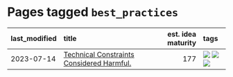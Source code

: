 # Pages tagged `best_practices`

|last_modified|title|est. idea maturity|tags
|:---|:---|---:|:---|
|2023-07-14|[Technical Constraints Considered Harmful.](../constraints_considered_hazardous.md)|177|[![](https://img.shields.io/badge/tag-best_practices-29349d)](../tags/best_practices.md) [![](https://img.shields.io/badge/tag-engineering-50c04b)](../tags/engineering.md) [![](https://img.shields.io/badge/tag-publication-3f9741)](../tags/publication.md)|